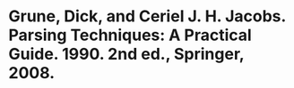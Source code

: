 # Grune, Dick, and Ceriel J. H. Jacobs. Parsing Techniques: A Practical Guide. 1990. 2nd ed., Springer, 2008.